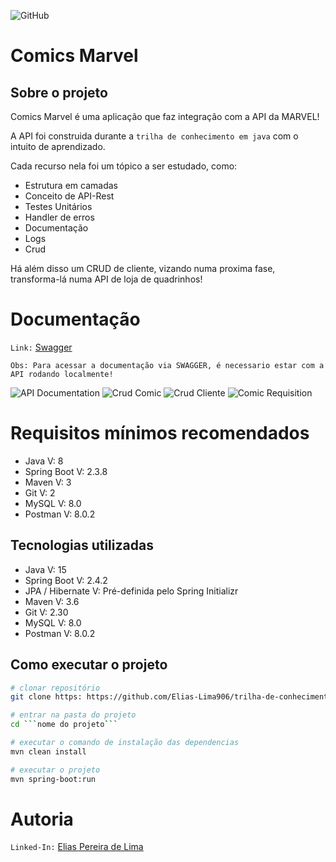 ![GitHub](https://img.shields.io/github/license/Elias-Lima906/trilha-de-conhecimento-back-end-java)

# Comics Marvel

## Sobre o projeto

Comics Marvel é uma aplicação que faz integração com a API da MARVEL!

A API foi construida durante a ```trilha de conhecimento em java``` com o intuito de aprendizado.

Cada recurso nela foi um tópico a ser estudado, como:

- Estrutura em camadas
- Conceito de API-Rest
- Testes Unitários
- Handler de erros
- Documentação
- Logs
- Crud

Há além disso um CRUD de cliente, vizando numa proxima fase, transforma-lá numa API de loja de quadrinhos!

 # Documentação
```Link:``` [Swagger](http://localhost:8080/swagger-ui.html#)

```Obs: Para acessar a documentação via SWAGGER, é necessario estar com a API rodando localmente!```

![API Documentation](https://github.com/Elias-Lima906/trilha-de-conhecimento-back-end-java/blob/main/desafio-cliente/image/API%20DUCUMENTATION.png)
![Crud Comic](https://github.com/Elias-Lima906/trilha-de-conhecimento-back-end-java/blob/main/desafio-cliente/image/Comic%20CRUD.png)
![Crud Cliente](https://github.com/Elias-Lima906/trilha-de-conhecimento-back-end-java/blob/main/desafio-cliente/image/Cliente%20CRUD.png)
![Comic Requisition](https://github.com/Elias-Lima906/trilha-de-conhecimento-back-end-java/blob/main/desafio-cliente/image/Comic%20Requisition.png)
 
 # Requisitos mínimos recomendados
 
- Java V: 8
- Spring Boot V: 2.3.8
- Maven V: 3
- Git V: 2
- MySQL V: 8.0
- Postman V: 8.0.2

## Tecnologias utilizadas

- Java V: 15
- Spring Boot V: 2.4.2
- JPA / Hibernate V: Pré-definida pelo Spring Initializr
- Maven V: 3.6
- Git V: 2.30
- MySQL V: 8.0
- Postman V: 8.0.2

## Como executar o projeto

```bash
# clonar repositório
git clone https: https://github.com/Elias-Lima906/trilha-de-conhecimento-back-end-java.git

# entrar na pasta do projeto
cd ```nome do projeto```

# executar o comando de instalação das dependencias
mvn clean install

# executar o projeto
mvn spring-boot:run
```

# Autoria

```Linked-In:``` [Elias Pereira de Lima](https://www.linkedin.com/in/elias-lima-298373190)
